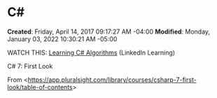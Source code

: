 # C#

**Created**: Friday, April 14, 2017 09:17:27 AM -04:00
**Modified**: Monday, January 03, 2022 10:30:21 AM -05:00


WATCH THIS: [Learning C# Algorithms](https://www.linkedin.com/learning/learning-c-sharp-algorithms?u=3322) (LinkedIn Learning)

C# 7: First Look

From &lt;https://app.pluralsight.com/library/courses/csharp-7-first-look/table-of-contents&gt;